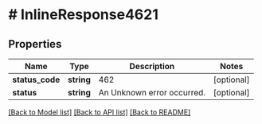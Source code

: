 # # InlineResponse4621

## Properties

Name | Type | Description | Notes
------------ | ------------- | ------------- | -------------
**status_code** | **string** | 462 | [optional]
**status** | **string** | An Unknown error occurred. | [optional]

[[Back to Model list]](../../README.md#models) [[Back to API list]](../../README.md#endpoints) [[Back to README]](../../README.md)
